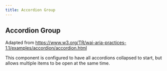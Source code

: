 ```yaml
---
title: Accordion Group
---
```

## Accordion Group

Adapted from https://www.w3.org/TR/wai-aria-practices-1.1/examples/accordion/accordion.html

This component is configured to have all accordions collapsed to start, but allows multiple items to be open at the same time. 